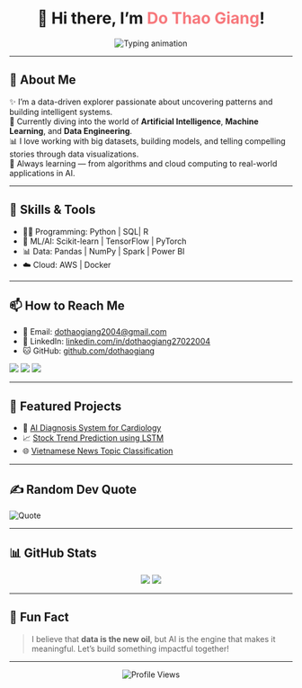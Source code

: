 <h1 align="center">👋 Hi there, I’m <span style="color:#f7797d">Do Thao Giang</span>!</h1>

<p align="center">
  <img src="https://readme-typing-svg.herokuapp.com?font=Fira+Code&duration=3000&pause=500&center=true&vCenter=true&multiline=true&width=500&height=80&lines=💡+Turning+data+into+insights;🤖+Building+AI+to+solve+real-world+problems;🎯+ML+enthusiast+with+a+creative+mind!" alt="Typing animation">
</p>

---

## 🚀 About Me

✨ I’m a data-driven explorer passionate about uncovering patterns and building intelligent systems.  
🧠 Currently diving into the world of **Artificial Intelligence**, **Machine Learning**, and **Data Engineering**.  
📊 I love working with big datasets, building models, and telling compelling stories through data visualizations.  
🌱 Always learning — from algorithms and cloud computing to real-world applications in AI.

---

## 🧠 Skills & Tools

- 👨‍💻 Programming: Python | SQL| R
- 🧪 ML/AI: Scikit-learn | TensorFlow | PyTorch
- 📊 Data: Pandas | NumPy | Spark | Power BI
- ☁️ Cloud: AWS | Docker

---

## 📫 How to Reach Me

- 📧 Email: dothaogiang2004@gmail.com  
- 💼 LinkedIn: [linkedin.com/in/dothaogiang27022004](https://www.linkedin.com/in/dothaogiang27022004/)  
- 🐱 GitHub: [github.com/dothaogiang](https://github.com/dothaogiang)

<p align="left">
  <a href="mailto:yourname@example.com"><img src="https://img.shields.io/badge/Gmail-D14836?style=flat&logo=gmail&logoColor=white"/></a>
  <a href="https://linkedin.com/in/yourprofile"><img src="https://img.shields.io/badge/LinkedIn-0A66C2?style=flat&logo=linkedin&logoColor=white"/></a>
  <a href="https://www.facebook.com/hono.edumi"><img src="https://img.shields.io/badge/Facebook-1877F2?style=flat&logo=facebook&logoColor=white"/></a>
</p>

---

## 📌 Featured Projects

- 🧠 [AI Diagnosis System for Cardiology](https://github.com/yourusername/ai-heart)  
- 📈 [Stock Trend Prediction using LSTM](https://github.com/yourusername/lstm-stock-trend)  
- 🌐 [Vietnamese News Topic Classification](https://github.com/yourusername/news-topic-vn)

---

## ✍️ Random Dev Quote

![Quote](https://quotes-github-readme.vercel.app/api?type=horizontal&theme=radical)

---

## 📊 GitHub Stats

<p align="center">
  <img src="https://github-readme-stats.vercel.app/api?username=yourusername&show_icons=true&theme=radical"/>
  <img src="https://github-readme-streak-stats.herokuapp.com/?user=yourusername&theme=radical"/>
</p>

---

## 🌈 Fun Fact

> I believe that **data is the new oil**, but AI is the engine that makes it meaningful. Let’s build something impactful together!

---

<p align="center">
  <img src="https://komarev.com/ghpvc/?username=yourusername&label=Profile%20views&color=0e75b6&style=flat" alt="Profile Views" />
</p>
